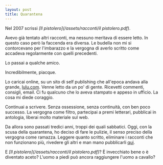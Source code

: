 ```yaml
---
layout: post
title: Quarantena
---
```

Nel 2007 scrissi _[Il pistolero](/assets/racconti/il pistolero.pdf)_. 

Avevo già tentato altri racconti, ma nessuno meritava di essere letto. In questo caso però la faccenda era diversa. Le budella non mi si contorcevano per l'imbarazzo e la vergogna di averlo scritto come accadeva regolarmente con quelli precedenti.   

Lo passai a qualche amico.  

Incredibilmente, piacque.  

Lo caricai online, su un sito di self publishing che all'epoca andava alla grande, [lulu.com](www.lulu.com). Venne letto da un po' di gente. Ricevetti commenti, consigli, email. Ci fu qualcuno che lo aveva stampato e appeso in ufficio. La cosa mi diede coraggio.

Continuai a scrivere. Senza ossessione, senza continuità, con ben poco successo. La vergogna come filtro, partecipai a premi letterari, pubblicai in antologia, liberai molto materiale sul web. 

Da allora sono passati tredici anni, troppi dei quali sabbatici. Oggi, con la scusa della quarantena, ho deciso di fare le pulizie, il senso preciso della vergogna come ramazza. Leggere quanto scritto, eliminare i racconti che non funzionano più, rivedere gli altri e man mano pubblicarli [qui](/racconti).  

E _[Il pistolero](/assets/racconti/il pistolero.pdf)_? È invecchiato bene o è diventato aceto? L'uomo a piedi può ancora raggiungere l'uomo a cavallo? 
